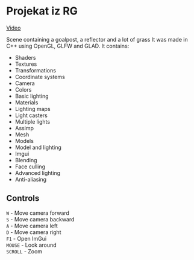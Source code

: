 # Projekat iz RG

[Video](https://youtu.be/v2mSqdEwfpg)

Scene containing a goalpost, a reflector and a lot of grass
It was made in C++ using OpenGL, GLFW and GLAD. It contains:
- Shaders 
- Textures 
- Transformations 
- Coordinate systems 
- Camera 
- Colors 
- Basic lighting 
- Materials 
- Lighting maps 
- Light casters 
- Multiple lights 
- Assimp 
- Mesh 
- Models 
- Model and lighting 
- Imgui 
- Blending 
- Face culling 
- Advanced lighting 
- Anti-aliasing

## Controls

`W`  - Move camera forward \
`S`  - Move camera backward \
`A`  - Move camera left \
`D`  - Move camera right \
`F1`  - Open ImGui \
`MOUSE`  - Look around \
`SCROLL`  - Zoom
